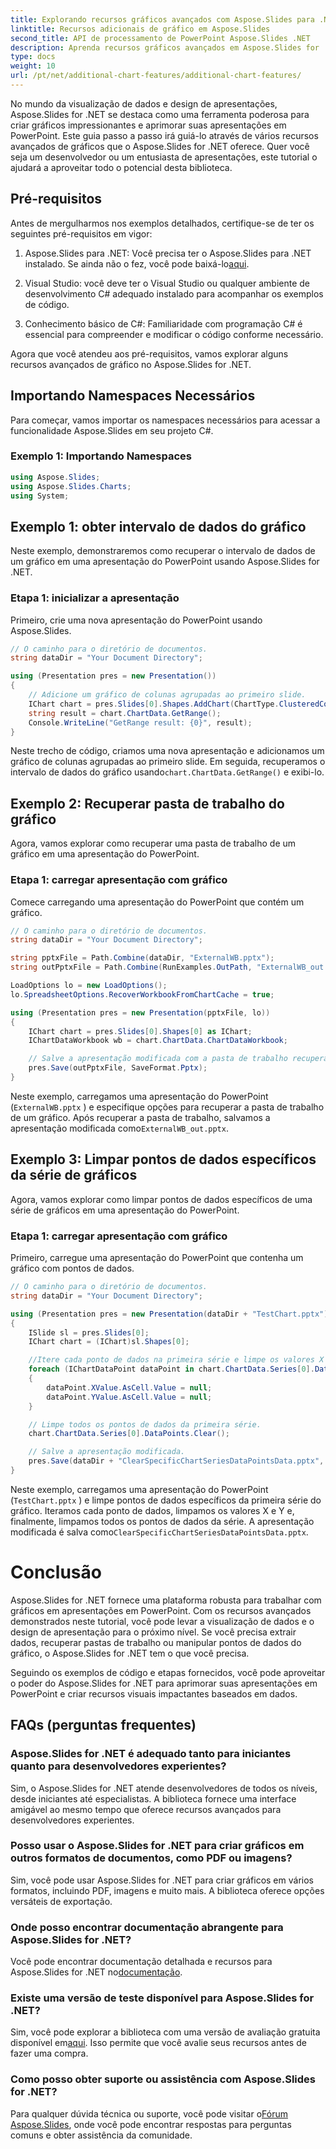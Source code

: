 ```yaml
---
title: Explorando recursos gráficos avançados com Aspose.Slides para .NET
linktitle: Recursos adicionais de gráfico em Aspose.Slides
second_title: API de processamento de PowerPoint Aspose.Slides .NET
description: Aprenda recursos gráficos avançados em Aspose.Slides for .NET para aprimorar suas apresentações em PowerPoint. Limpe pontos de dados, recupere pastas de trabalho e muito mais!
type: docs
weight: 10
url: /pt/net/additional-chart-features/additional-chart-features/
---
```


No mundo da visualização de dados e design de apresentações, Aspose.Slides for .NET se destaca como uma ferramenta poderosa para criar gráficos impressionantes e aprimorar suas apresentações em PowerPoint. Este guia passo a passo irá guiá-lo através de vários recursos avançados de gráficos que o Aspose.Slides for .NET oferece. Quer você seja um desenvolvedor ou um entusiasta de apresentações, este tutorial o ajudará a aproveitar todo o potencial desta biblioteca.

## Pré-requisitos

Antes de mergulharmos nos exemplos detalhados, certifique-se de ter os seguintes pré-requisitos em vigor:

1.  Aspose.Slides para .NET: Você precisa ter o Aspose.Slides para .NET instalado. Se ainda não o fez, você pode baixá-lo[aqui](https://releases.aspose.com/slides/net/).

2. Visual Studio: você deve ter o Visual Studio ou qualquer ambiente de desenvolvimento C# adequado instalado para acompanhar os exemplos de código.

3. Conhecimento básico de C#: Familiaridade com programação C# é essencial para compreender e modificar o código conforme necessário.

Agora que você atendeu aos pré-requisitos, vamos explorar alguns recursos avançados de gráfico no Aspose.Slides for .NET.

## Importando Namespaces Necessários

Para começar, vamos importar os namespaces necessários para acessar a funcionalidade Aspose.Slides em seu projeto C#.

### Exemplo 1: Importando Namespaces

```csharp
using Aspose.Slides;
using Aspose.Slides.Charts;
using System;
```

## Exemplo 1: obter intervalo de dados do gráfico

Neste exemplo, demonstraremos como recuperar o intervalo de dados de um gráfico em uma apresentação do PowerPoint usando Aspose.Slides for .NET.

### Etapa 1: inicializar a apresentação

Primeiro, crie uma nova apresentação do PowerPoint usando Aspose.Slides.

```csharp
// O caminho para o diretório de documentos.
string dataDir = "Your Document Directory";

using (Presentation pres = new Presentation())
{
    // Adicione um gráfico de colunas agrupadas ao primeiro slide.
    IChart chart = pres.Slides[0].Shapes.AddChart(ChartType.ClusteredColumn, 10, 10, 400, 300);
    string result = chart.ChartData.GetRange();
    Console.WriteLine("GetRange result: {0}", result);
}
```

Neste trecho de código, criamos uma nova apresentação e adicionamos um gráfico de colunas agrupadas ao primeiro slide. Em seguida, recuperamos o intervalo de dados do gráfico usando`chart.ChartData.GetRange()` e exibi-lo.

## Exemplo 2: Recuperar pasta de trabalho do gráfico

Agora, vamos explorar como recuperar uma pasta de trabalho de um gráfico em uma apresentação do PowerPoint.

### Etapa 1: carregar apresentação com gráfico

Comece carregando uma apresentação do PowerPoint que contém um gráfico.

```csharp
// O caminho para o diretório de documentos.
string dataDir = "Your Document Directory";

string pptxFile = Path.Combine(dataDir, "ExternalWB.pptx");
string outPptxFile = Path.Combine(RunExamples.OutPath, "ExternalWB_out.pptx");

LoadOptions lo = new LoadOptions();
lo.SpreadsheetOptions.RecoverWorkbookFromChartCache = true;

using (Presentation pres = new Presentation(pptxFile, lo))
{
    IChart chart = pres.Slides[0].Shapes[0] as IChart;
    IChartDataWorkbook wb = chart.ChartData.ChartDataWorkbook;

    // Salve a apresentação modificada com a pasta de trabalho recuperada.
    pres.Save(outPptxFile, SaveFormat.Pptx);
}
```

Neste exemplo, carregamos uma apresentação do PowerPoint (`ExternalWB.pptx` ) e especifique opções para recuperar a pasta de trabalho de um gráfico. Após recuperar a pasta de trabalho, salvamos a apresentação modificada como`ExternalWB_out.pptx`.

## Exemplo 3: Limpar pontos de dados específicos da série de gráficos

Agora, vamos explorar como limpar pontos de dados específicos de uma série de gráficos em uma apresentação do PowerPoint.

### Etapa 1: carregar apresentação com gráfico

Primeiro, carregue uma apresentação do PowerPoint que contenha um gráfico com pontos de dados.

```csharp
// O caminho para o diretório de documentos.
string dataDir = "Your Document Directory";

using (Presentation pres = new Presentation(dataDir + "TestChart.pptx"))
{
    ISlide sl = pres.Slides[0];
    IChart chart = (IChart)sl.Shapes[0];

    //Itere cada ponto de dados na primeira série e limpe os valores X e Y.
    foreach (IChartDataPoint dataPoint in chart.ChartData.Series[0].DataPoints)
    {
        dataPoint.XValue.AsCell.Value = null;
        dataPoint.YValue.AsCell.Value = null;
    }

    // Limpe todos os pontos de dados da primeira série.
    chart.ChartData.Series[0].DataPoints.Clear();

    // Salve a apresentação modificada.
    pres.Save(dataDir + "ClearSpecificChartSeriesDataPointsData.pptx", SaveFormat.Pptx);
}
```

Neste exemplo, carregamos uma apresentação do PowerPoint (`TestChart.pptx` ) e limpe pontos de dados específicos da primeira série do gráfico. Iteramos cada ponto de dados, limpamos os valores X e Y e, finalmente, limpamos todos os pontos de dados da série. A apresentação modificada é salva como`ClearSpecificChartSeriesDataPointsData.pptx`.

# Conclusão

Aspose.Slides for .NET fornece uma plataforma robusta para trabalhar com gráficos em apresentações em PowerPoint. Com os recursos avançados demonstrados neste tutorial, você pode levar a visualização de dados e o design de apresentação para o próximo nível. Se você precisa extrair dados, recuperar pastas de trabalho ou manipular pontos de dados do gráfico, o Aspose.Slides for .NET tem o que você precisa.

Seguindo os exemplos de código e etapas fornecidos, você pode aproveitar o poder do Aspose.Slides for .NET para aprimorar suas apresentações em PowerPoint e criar recursos visuais impactantes baseados em dados.

## FAQs (perguntas frequentes)

### Aspose.Slides for .NET é adequado tanto para iniciantes quanto para desenvolvedores experientes?
   
Sim, o Aspose.Slides for .NET atende desenvolvedores de todos os níveis, desde iniciantes até especialistas. A biblioteca fornece uma interface amigável ao mesmo tempo que oferece recursos avançados para desenvolvedores experientes.

### Posso usar o Aspose.Slides for .NET para criar gráficos em outros formatos de documentos, como PDF ou imagens?

Sim, você pode usar Aspose.Slides for .NET para criar gráficos em vários formatos, incluindo PDF, imagens e muito mais. A biblioteca oferece opções versáteis de exportação.

### Onde posso encontrar documentação abrangente para Aspose.Slides for .NET?

 Você pode encontrar documentação detalhada e recursos para Aspose.Slides for .NET no[documentação](https://reference.aspose.com/slides/net/).

### Existe uma versão de teste disponível para Aspose.Slides for .NET?

 Sim, você pode explorar a biblioteca com uma versão de avaliação gratuita disponível em[aqui](https://releases.aspose.com/). Isso permite que você avalie seus recursos antes de fazer uma compra.

### Como posso obter suporte ou assistência com Aspose.Slides for .NET?

Para qualquer dúvida técnica ou suporte, você pode visitar o[Fórum Aspose.Slides](https://forum.aspose.com/), onde você pode encontrar respostas para perguntas comuns e obter assistência da comunidade.